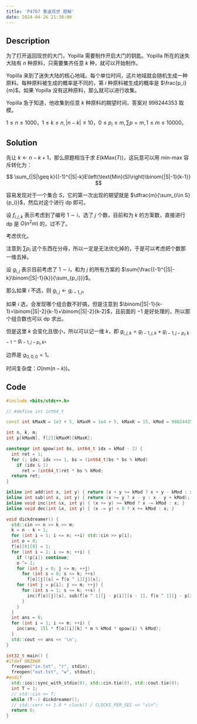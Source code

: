```yaml
---
title: 'P4707 重返现世 题解'
date: 2024-04-26 21:30:00
---
```


## Description

为了打开返回现世的大门，Yopilla 需要制作开启大门的钥匙。Yopilla 所在的迷失大陆有 $n$ 种原料，只需要集齐任意 $k$ 种，就可以开始制作。

Yopilla 来到了迷失大陆的核心地域。每个单位时间，这片地域就会随机生成一种原料。每种原料被生成的概率是不同的，第 $i$ 种原料被生成的概率是  $\frac{p_i}{m}$。如果 Yopilla 没有这种原料，那么就可以进行收集。

Yopilla 急于知道，他收集到任意 $k$ 种原料的期望时间，答案对 $998244353$ 取模。

$1 \le n \le 1000$，$1 \le k \le n, \lvert n - k \rvert \le 10$，$0 \le p_i \le m, \sum p = m, 1 \le m \le 10000$。

## Solution

先让 $k\leftarrow n-k+1$，那么原题相当于求 $E\left(\text{kMax}(T)\right)$，这玩意可以用 min-max 容斥转化为：

$$
\sum_{|S|\geq k}{(-1)^{|S|-k}E\left(\text{Min}(S)\right)\binom{|S|-1}{k-1}}
$$

容易发现对于一个集合 $S$，它的第一次出现的期望就是 $\dfrac{m}{\sum_{i\in S}{p_i}}$，然后对这个进行 dp 即可。

设 $f_{i,j,k}$ 表示考虑到了编号 $1\sim i$，选了 $j$ 个数，目前和为 $k$ 的方案数，直接进行 dp 是 $O(n^2m)$ 的，过不了。

考虑优化。

注意到 $\sum{p_i}$ 这个东西在分母，所以一定是无法优化掉的，于是可以考虑把个数那一维去掉。

设 $g_{i,j}$ 表示目前考虑了 $1\sim i$，和为 $j$ 的所有方案的 $\sum{\frac{(-1)^{|S|-k}\binom{|S|-1}{k}}{\sum_{p_i}}}$。

那么如果 $i$ 不选，则 $g_{i,j}\leftarrow g_{i-1,j}$。

如果 $i$ 选，会发现哪个组合数不好搞，但是注意到 $\binom{|S|-1}{k-1}=\binom{|S|-2}{k-1}+\binom{|S|-2}{k-2}$，且前面的 $-1$ 是好处理的，所以那个组合数也可以 dp 求出。

但是这里 $k$ 会变化且很小，所以可以记一维 $k$，即 $g_{i,j,k}=g_{i-1,j,k}+g_{i-1,j-p_i,k-1}-g_{i-1,j-p_i,k}$。

边界是 $g_{0,0,0}=1$。

时间复杂度：$O\left(nm(n-k)\right)$。

## Code

```cpp
#include <bits/stdc++.h>

// #define int int64_t

const int kMaxN = 1e3 + 5, kMaxM = 1e4 + 5, kMaxK = 15, kMod = 998244353;

int n, k, m;
int p[kMaxN], f[2][kMaxM][kMaxK];

constexpr int qpow(int bs, int64_t idx = kMod - 2) {
  int ret = 1;
  for (; idx; idx >>= 1, bs = (int64_t)bs * bs % kMod)
    if (idx & 1)
      ret = (int64_t)ret * bs % kMod;
  return ret;
}

inline int add(int x, int y) { return (x + y >= kMod ? x + y - kMod : x + y); }
inline int sub(int x, int y) { return (x >= y ? x - y : x - y + kMod); }
inline void inc(int &x, int y) { (x += y) >= kMod ? x -= kMod : x; }
inline void dec(int &x, int y) { (x -= y) < 0 ? x += kMod : x; }

void dickdreamer() {
  std::cin >> n >> k >> m;
  k = n - k + 1;
  for (int i = 1; i <= n; ++i) std::cin >> p[i];
  int o = 0;
  f[o][0][0] = 1;
  for (int i = 1; i <= n; ++i) {
    if (!p[i]) continue;
    o ^= 1;
    for (int j = 0; j <= m; ++j)
      for (int s = 0; s <= k; ++s)
        f[o][j][s] = f[o ^ 1][j][s];
    for (int j = p[i]; j <= m; ++j) {
      for (int s = 1; s <= k; ++s) {
        inc(f[o][j][s], sub(f[o ^ 1][j - p[i]][s - 1], f[o ^ 1][j - p[i]][s]));
      }
    }
  }
  int ans = 0;
  for (int i = 1; i <= m; ++i) {
    inc(ans, 1ll * f[o][i][k] * m % kMod * qpow(i) % kMod);
  }
  std::cout << ans << '\n';
}

int32_t main() {
#ifdef ORZXKR
  freopen("in.txt", "r", stdin);
  freopen("out.txt", "w", stdout);
#endif
  std::ios::sync_with_stdio(0), std::cin.tie(0), std::cout.tie(0);
  int T = 1;
  // std::cin >> T;
  while (T--) dickdreamer();
  // std::cerr << 1.0 * clock() / CLOCKS_PER_SEC << "s\n";
  return 0;
}
```